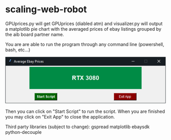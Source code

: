 ﻿# scaling-web-robot
GPUprices.py will get GPUprices (diabled atm) and visualizer.py will output a matplotlib pie chart with the averaged prices of ebay listings grouped by the aib board partner name.

You are are able to run the program through any command line (powershell, bash, etc...) 

![alt text](https://github.com/octavian-stoch/average_ebay_prices_app/blob/main/images/gui.PNG?raw=true)

Then you can click on "Start Script" to run the script. When you are finished
you may click on "Exit App" to close the application.

Third party libraries (subject to change):
gspread
matplotlib
ebaysdk
python-decouple
